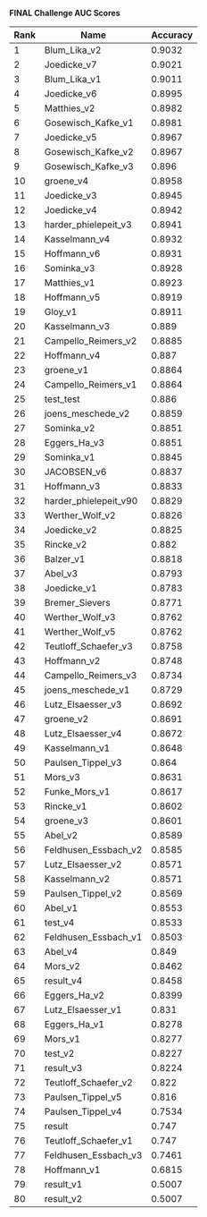 **FINAL Challenge AUC Scores**


|Rank|Name|Accuracy|
|----|-----|---|
|1|Blum_Lika_v2|0.9032| 
|2|Joedicke_v7|0.9021| 
|3|Blum_Lika_v1|0.9011| 
|4|Joedicke_v6|0.8995| 
|5|Matthies_v2|0.8982| 
|6|Gosewisch_Kafke_v1|0.8981| 
|7|Joedicke_v5|0.8967| 
|8|Gosewisch_Kafke_v2|0.8967| 
|9|Gosewisch_Kafke_v3|0.896| 
|10|groene_v4|0.8958| 
|11|Joedicke_v3|0.8945| 
|12|Joedicke_v4|0.8942| 
|13|harder_phielepeit_v3|0.8941| 
|14|Kasselmann_v4|0.8932| 
|15|Hoffmann_v6|0.8931| 
|16|Sominka_v3|0.8928| 
|17|Matthies_v1|0.8923| 
|18|Hoffmann_v5|0.8919| 
|19|Gloy_v1|0.8911| 
|20|Kasselmann_v3|0.889| 
|21|Campello_Reimers_v2|0.8885| 
|22|Hoffmann_v4|0.887| 
|23|groene_v1|0.8864| 
|24|Campello_Reimers_v1|0.8864| 
|25|test_test|0.886| 
|26|joens_meschede_v2|0.8859| 
|27|Sominka_v2|0.8851| 
|28|Eggers_Ha_v3|0.8851| 
|29|Sominka_v1|0.8845| 
|30|JACOBSEN_v6|0.8837| 
|31|Hoffmann_v3|0.8833| 
|32|harder_phielepeit_v90|0.8829| 
|33|Werther_Wolf_v2|0.8826| 
|34|Joedicke_v2|0.8825| 
|35|Rincke_v2|0.882| 
|36|Balzer_v1|0.8818| 
|37|Abel_v3|0.8793| 
|38|Joedicke_v1|0.8783| 
|39|Bremer_Sievers|0.8771| 
|40|Werther_Wolf_v3|0.8762| 
|41|Werther_Wolf_v5|0.8762| 
|42|Teutloff_Schaefer_v3|0.8758| 
|43|Hoffmann_v2|0.8748| 
|44|Campello_Reimers_v3|0.8734| 
|45|joens_meschede_v1|0.8729| 
|46|Lutz_Elsaesser_v3|0.8692| 
|47|groene_v2|0.8691| 
|48|Lutz_Elsaesser_v4|0.8672| 
|49|Kasselmann_v1|0.8648| 
|50|Paulsen_Tippel_v3|0.864| 
|51|Mors_v3|0.8631| 
|52|Funke_Mors_v1|0.8617| 
|53|Rincke_v1|0.8602| 
|54|groene_v3|0.8601| 
|55|Abel_v2|0.8589| 
|56|Feldhusen_Essbach_v2|0.8585| 
|57|Lutz_Elsaesser_v2|0.8571| 
|58|Kasselmann_v2|0.8571| 
|59|Paulsen_Tippel_v2|0.8569| 
|60|Abel_v1|0.8553| 
|61|test_v4|0.8533| 
|62|Feldhusen_Essbach_v1|0.8503| 
|63|Abel_v4|0.849| 
|64|Mors_v2|0.8462| 
|65|result_v4|0.8458| 
|66|Eggers_Ha_v2|0.8399| 
|67|Lutz_Elsaesser_v1|0.831| 
|68|Eggers_Ha_v1|0.8278| 
|69|Mors_v1|0.8277| 
|70|test_v2|0.8227| 
|71|result_v3|0.8224| 
|72|Teutloff_Schaefer_v2|0.822| 
|73|Paulsen_Tippel_v5|0.816| 
|74|Paulsen_Tippel_v4|0.7534| 
|75|result|0.747| 
|76|Teutloff_Schaefer_v1|0.747| 
|77|Feldhusen_Essbach_v3|0.7461| 
|78|Hoffmann_v1|0.6815| 
|79|result_v1|0.5007| 
|80|result_v2|0.5007| 
